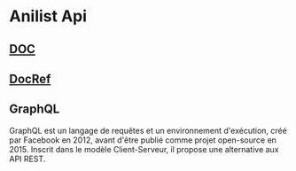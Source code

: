 # Anilist Api
## [DOC](https://anilist.gitbook.io/anilist-apiv2-docs/)


## [DocRef](https://anilist.github.io/ApiV2-GraphQL-Docs/)

## GraphQL
GraphQL est un langage de requêtes et un environnement d'exécution, créé par Facebook en 2012, avant d'être publié comme projet open-source en 2015. Inscrit dans le modèle Client-Serveur, il propose une alternative aux API REST.

